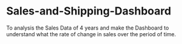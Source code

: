 # Sales-and-Shipping-Dashboard
To analysis the Sales Data of 4 years and make the Dashboard to understand what the rate of change in sales over the period of time.
